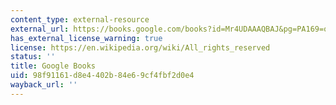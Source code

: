 ```yaml
---
content_type: external-resource
external_url: https://books.google.com/books?id=Mr4UDAAAQBAJ&pg=PA169=onepage#v=onepage&q&f=false
has_external_license_warning: true
license: https://en.wikipedia.org/wiki/All_rights_reserved
status: ''
title: Google Books
uid: 98f91161-d8e4-402b-84e6-9cf4fbf2d0e4
wayback_url: ''
---
```

